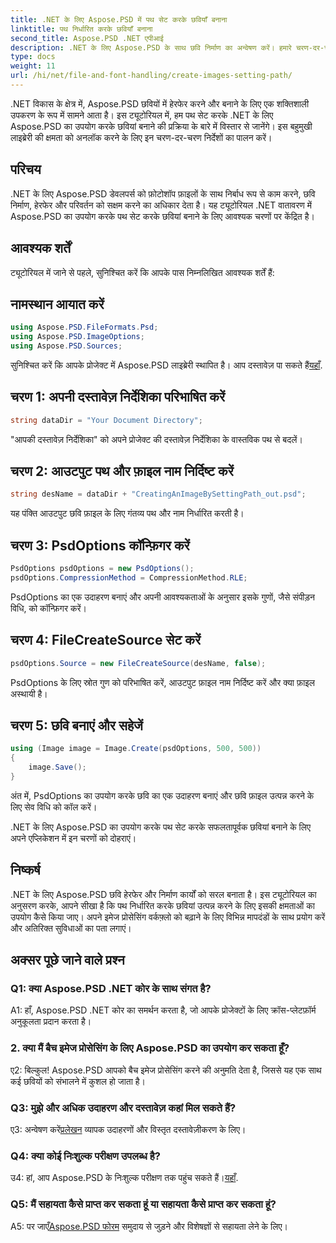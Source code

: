 ```yaml
---
title: .NET के लिए Aspose.PSD में पथ सेट करके छवियाँ बनाना
linktitle: पथ निर्धारित करके छवियाँ बनाना
second_title: Aspose.PSD .NET एपीआई
description: .NET के लिए Aspose.PSD के साथ छवि निर्माण का अन्वेषण करें। हमारे चरण-दर-चरण मार्गदर्शिका का पालन करें और इस शक्तिशाली पुस्तकालय की क्षमता को उजागर करें।
type: docs
weight: 11
url: /hi/net/file-and-font-handling/create-images-setting-path/
---
```

.NET विकास के क्षेत्र में, Aspose.PSD छवियों में हेरफेर करने और बनाने के लिए एक शक्तिशाली उपकरण के रूप में सामने आता है। इस ट्यूटोरियल में, हम पथ सेट करके .NET के लिए Aspose.PSD का उपयोग करके छवियां बनाने की प्रक्रिया के बारे में विस्तार से जानेंगे। इस बहुमुखी लाइब्रेरी की क्षमता को अनलॉक करने के लिए इन चरण-दर-चरण निर्देशों का पालन करें।

## परिचय

.NET के लिए Aspose.PSD डेवलपर्स को फ़ोटोशॉप फ़ाइलों के साथ निर्बाध रूप से काम करने, छवि निर्माण, हेरफेर और परिवर्तन को सक्षम करने का अधिकार देता है। यह ट्यूटोरियल .NET वातावरण में Aspose.PSD का उपयोग करके पथ सेट करके छवियां बनाने के लिए आवश्यक चरणों पर केंद्रित है।

## आवश्यक शर्तें

ट्यूटोरियल में जाने से पहले, सुनिश्चित करें कि आपके पास निम्नलिखित आवश्यक शर्तें हैं:

## नामस्थान आयात करें

```csharp
using Aspose.PSD.FileFormats.Psd;
using Aspose.PSD.ImageOptions;
using Aspose.PSD.Sources;
```

सुनिश्चित करें कि आपके प्रोजेक्ट में Aspose.PSD लाइब्रेरी स्थापित है। आप दस्तावेज़ पा सकते हैं[यहाँ](https://reference.aspose.com/psd/net/).

## चरण 1: अपनी दस्तावेज़ निर्देशिका परिभाषित करें

```csharp
string dataDir = "Your Document Directory";
```

"आपकी दस्तावेज़ निर्देशिका" को अपने प्रोजेक्ट की दस्तावेज़ निर्देशिका के वास्तविक पथ से बदलें।

## चरण 2: आउटपुट पथ और फ़ाइल नाम निर्दिष्ट करें

```csharp
string desName = dataDir + "CreatingAnImageBySettingPath_out.psd";
```

यह पंक्ति आउटपुट छवि फ़ाइल के लिए गंतव्य पथ और नाम निर्धारित करती है।

## चरण 3: PsdOptions कॉन्फ़िगर करें

```csharp
PsdOptions psdOptions = new PsdOptions();
psdOptions.CompressionMethod = CompressionMethod.RLE;
```

PsdOptions का एक उदाहरण बनाएं और अपनी आवश्यकताओं के अनुसार इसके गुणों, जैसे संपीड़न विधि, को कॉन्फ़िगर करें।

## चरण 4: FileCreateSource सेट करें

```csharp
psdOptions.Source = new FileCreateSource(desName, false);
```

PsdOptions के लिए स्रोत गुण को परिभाषित करें, आउटपुट फ़ाइल नाम निर्दिष्ट करें और क्या फ़ाइल अस्थायी है।

## चरण 5: छवि बनाएं और सहेजें

```csharp
using (Image image = Image.Create(psdOptions, 500, 500))
{
    image.Save();
}
```

अंत में, PsdOptions का उपयोग करके छवि का एक उदाहरण बनाएं और छवि फ़ाइल उत्पन्न करने के लिए सेव विधि को कॉल करें।

.NET के लिए Aspose.PSD का उपयोग करके पथ सेट करके सफलतापूर्वक छवियां बनाने के लिए अपने एप्लिकेशन में इन चरणों को दोहराएं।

## निष्कर्ष

.NET के लिए Aspose.PSD छवि हेरफेर और निर्माण कार्यों को सरल बनाता है। इस ट्यूटोरियल का अनुसरण करके, आपने सीखा है कि पथ निर्धारित करके छवियां उत्पन्न करने के लिए इसकी क्षमताओं का उपयोग कैसे किया जाए। अपने इमेज प्रोसेसिंग वर्कफ़्लो को बढ़ाने के लिए विभिन्न मापदंडों के साथ प्रयोग करें और अतिरिक्त सुविधाओं का पता लगाएं।

## अक्सर पूछे जाने वाले प्रश्न

### Q1: क्या Aspose.PSD .NET कोर के साथ संगत है?

A1: हाँ, Aspose.PSD .NET कोर का समर्थन करता है, जो आपके प्रोजेक्टों के लिए क्रॉस-प्लेटफ़ॉर्म अनुकूलता प्रदान करता है।

### 2. क्या मैं बैच इमेज प्रोसेसिंग के लिए Aspose.PSD का उपयोग कर सकता हूँ?

ए2: बिल्कुल! Aspose.PSD आपको बैच इमेज प्रोसेसिंग करने की अनुमति देता है, जिससे यह एक साथ कई छवियों को संभालने में कुशल हो जाता है।

### Q3: मुझे और अधिक उदाहरण और दस्तावेज़ कहां मिल सकते हैं?

 ए3: अन्वेषण करें[प्रलेखन](https://reference.aspose.com/psd/net/) व्यापक उदाहरणों और विस्तृत दस्तावेज़ीकरण के लिए।

### Q4: क्या कोई निःशुल्क परीक्षण उपलब्ध है?

 उ4: हां, आप Aspose.PSD के निःशुल्क परीक्षण तक पहुंच सकते हैं।[यहाँ](https://releases.aspose.com/).

### Q5: मैं सहायता कैसे प्राप्त कर सकता हूं या सहायता कैसे प्राप्त कर सकता हूं?

 A5: पर जाएँ[Aspose.PSD फोरम](https://forum.aspose.com/c/psd/34) समुदाय से जुड़ने और विशेषज्ञों से सहायता लेने के लिए।
